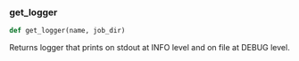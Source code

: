 ### get\_logger
```python
def get_logger(name, job_dir)
```
Returns logger that prints on stdout at INFO level and on file at DEBUG level.



